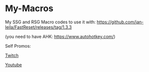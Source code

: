 # My-Macros
My SSG and RSG Macro codes to use it with: https://github.com/jan-leila/FastReset/releases/tag/1.3.3

(you need to have AHK: https://www.autohotkey.com/)


Self Promos:

[Twitch](https://www.twitch.tv/penguen482_)

[Youtube](https://www.youtube.com/channel/UC2YxB9TYOD1R123lcKK3WFw)
